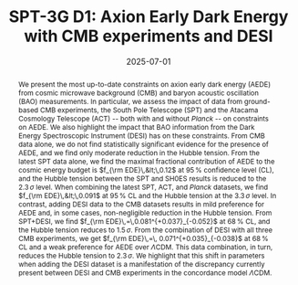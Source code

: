 ---
title: "SPT-3G D1: Axion Early Dark Energy with CMB experiments and DESI"
collection: "publications"
category: "co_papers"
permalink: /publications/2025arXiv250723355K
link: https://ui.adsabs.harvard.edu/abs/2025arXiv250723355K/abstract
date: 2025-07-01
venue: "arXiv e-prints"
citation: "Khalife, A. R., Balkenhol, L., Camphuis, E., et al. (2025), arXiv e-prints, arXiv:2507.23355."
abstract: "We present the most up-to-date constraints on axion early dark energy (AEDE) from cosmic microwave background (CMB) and baryon acoustic oscillation (BAO) measurements. In particular, we assess the impact of data from ground-based CMB experiments, the South Pole Telescope (SPT) and the Atacama Cosmology Telescope (ACT) -- both with and without $Planck$ -- on constraints on AEDE. We also highlight the impact that BAO information from the Dark Energy Spectroscopic Instrument (DESI) has on these constraints. From CMB data alone, we do not find statistically significant evidence for the presence of AEDE, and we find only moderate reduction in the Hubble tension. From the latest SPT data alone, we find the maximal fractional contribution of AEDE to the cosmic energy budget is $f_{\\rm EDE}\\,&lt;\\,0.12$ at $95\\,$% confidence level (CL), and the Hubble tension between the SPT and SH0ES results is reduced to the $2.3\\,σ$ level. When combining the latest SPT, ACT, and $Planck$ datasets, we find $f_{\\rm EDE}\\,&lt;\\,0.091$ at $95\\,$% CL and the Hubble tension at the $3.3\\, σ$ level. In contrast, adding DESI data to the CMB datasets results in mild preference for AEDE and, in some cases, non-negligible reduction in the Hubble tension. From SPT+DESI, we find $f_{\\rm EDE}\\,=\\,0.081^{+0.037}_{-0.052}$ at $68\\,$% CL, and the Hubble tension reduces to $1.5\\,σ$. From the combination of DESI with all three CMB experiments, we get $f_{\\rm EDE}\\,=\\, 0.071^{+0.035}_{-0.038}$ at $68\\,$% CL and a weak preference for AEDE over $Λ$CDM. This data combination, in turn, reduces the Hubble tension to $2.3\\, σ$. We highlight that this shift in parameters when adding the DESI dataset is a manifestation of the discrepancy currently present between DESI and CMB experiments in the concordance model $Λ$CDM."
---